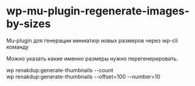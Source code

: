 # wp-mu-plugin-regenerate-images-by-sizes
Mu-plugin для генерации миниатюр новых размеров через wp-cli команду

Можно указать какие именно размеры нужно перегенерировать.

wp renakdup:generate-thumbnails --count  
wp renakdup:generate-thumbnails --offset=100 --number=10

